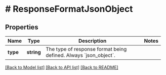 # # ResponseFormatJsonObject

## Properties

Name | Type | Description | Notes
------------ | ------------- | ------------- | -------------
**type** | **string** | The type of response format being defined. Always &#x60;json_object&#x60;. |

[[Back to Model list]](../../README.md#models) [[Back to API list]](../../README.md#endpoints) [[Back to README]](../../README.md)
